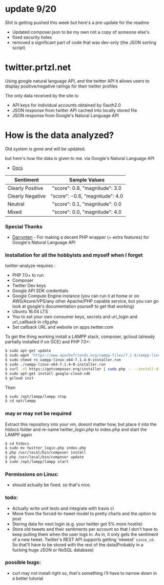 
# update 9/20

Shit is getting pushed this week but here's a pre-update for the readme

 - Updated composer.json to be my own not a copy of someone else's
 - fixed security holes
 - removed a significant part of code that was dev-only (the JSON sorting script)

# twitter.prtzl.net

Using google natural language API, and the twitter API it allows users to display positive/negative ratings for their twitter profiles

The only data received by the site is:

  - API keys for individual accounts obtained by 0auth2.0
  - JSON response from twitter API cached into locally stored file
  - JSON response from Google's Natural Language API
  
# How is the data analyzed?
Old system is gone and will be updated.

but here's how the data is given to me.
via Google's Natural Language API
* [Docs](https://cloud.google.com/natural-language/docs/basics)

| Sentiment        | Sample Values           
| ------------- |:-------------: 
| Clearly Positive   | "score": 0.8, "magnitude": 3.0
| Clearly Negative     | "score": -0.6, "magnitude": 4.0      
| Neutral | 	"score": 0.1, "magnitude": 0.0   
| Mixed | 	"score": 0.0, "magnitude": 4.0 

### Special Thanks
* [Darrynten](https://github.com/darrynten/google-natural-language-php) - For making a decent PHP wrapper (+ extra features) for Google's Natural Language API

### Installation for all the hobbyists and myself when I forget

twitter-analyze requires :
- PHP 7.0+ to run
- Composer
- Twitter Dev keys
- Google API SDK credentials 
- Google Compute Engine instance (you can run it at home or on AWS/Azure/VPS/any other Apache/PHP capable service, but you can go look at google's documentation yourself to get that working)
- Ubuntu 16.04 LTS
- You to set your own consumer keys, secrets and url_login and url_callback in cfg.php
- Set callback URL and website on apps.twitter.com

To get the thing working install a LAMPP stack, composer, gcloud (already partially installed if on GCE) and PHP 7.0+:

```sh
$ sudo apt-get update
$ sudo wget "https://www.apachefriends.org/xampp-files/7.1.4/xampp-linux-x64-7.1.4-0-installer.run"
$ sudo chmod +x xampp-linux-x64-7.1.4-0-installer.run 
$ sudo ./xampp-linux-x64-7.1.4-0-installer.run 
$ curl -sS https://getcomposer.org/installer | sudo php -- --install-dir=/usr/local/bin --filename=composer
$ sudo apt-get install google-cloud-sdk
$ gcloud init
```

Then 

```sh
$ sudo /opt/lampp/lampp stop
$ cd opt/lampp
```




### may or may not be required
Extract this repository into your vm, doesnt matter how, but place it into the htdocs folder and re-name twitter_login.php to index.php and start the LAMPP again

```sh
$ cd htdocs
$ sudo mv twitter_login.php index.php
$ php /usr/local/bin/composer install
$ php /usr/local/bin/composer update
$ sudo /opt/lampp/lampp start
```


### Permissions on Linux:
 - should actually be fixed. so that's nice.

### todo:
- Actually write unit tests and integrate with travis ci
- Move from the forced-to-tweet model to pretty charts and the option to post
- Storing data for next login (e.g. your twitter got 5% more hostile)
- Store old tweets and their sentiments per account so that I don't have to keep pulling them when the user logs in. As in, it only gets the sentiment of a new tweet. Twitter's REST API supports getting 'newest' `since_id`. So that'll have to be stored with the rest of the data(Probably in a fucking huge JSON or NoSQL database)
### possible bugs:
- curl may not install right so, that's something i'll have to narrow down in a better tutorial
